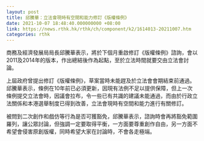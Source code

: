 ```yaml
---
layout: post
title: 邱騰華：立法會現時有空間和能力修訂《版權條例》
date: 2021-10-07 18:48:40.000000000 +08:00
link: https://news.rthk.hk/rthk/ch/component/k2/1614013-20211007.htm
categories: rthk
---
```


商務及經濟發展局局長邱騰華表示，將於下個月重啟修訂《版權條例》諮詢，會以2011及2014年的版本，作出總結後作為起點，至於立法時間就要交由立法會討論。

上屆政府曾提出修訂《版權條例》，草案當時未能趕及於立法會會期結束前通過。邱騰華表示，條例在10年前已必須更新，因現有法例不足以提供保障，但上一次條例提交立法會時，因議會拉布，令一些已有共識的建議未能通過，而由於行政立法關係和本港選舉制度已得到改善，立法會現時有空間和能力進行有關修訂。

被問到二次創作和戲仿等行為是否可獲豁免，邱騰華表示，諮詢時會再將豁免範圍羅列，讓公眾討論，但強調一定要取得平衡，一方面要尊重創作自由，另一方面不希望會侵害原創版權，同時希望大家在討論時，不會各走極端。
